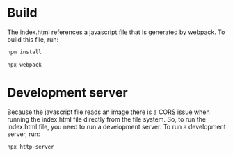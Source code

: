 
# Build

The index.html references a javascript file that is generated by webpack. To build this file, run:

```bash
npm install

npx webpack
```

# Development server

Because the javascript file reads an image
there is a CORS issue when running the index.html file directly from the file system.
So, to run the index.html file, you need to run a development server.
To run a development server, run:

```bash
npx http-server
```
